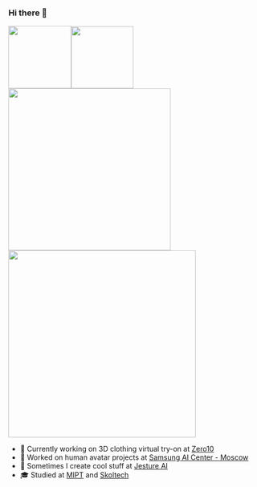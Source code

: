### Hi there 👋

<!-- <img alt="Visitors" src="https://komarev.com/ghpvc/?username=izakharkin&style=flat&labelColor=black&logo=github&label=PROFILE+VIEWS&color=29bf12"/></em></p>   -->

<!-- [![Ilya Zakharkin's github activity graph](https://activity-graph.herokuapp.com/graph?username=izakharkin&theme=nord)]() -->

<img src="./static/ilya_pbc_opt.gif" width="125"><img src="./static/ilya_pbc2_opt.gif" width="124"><img src="./static/ilya_jesture_opt.gif" width="323"><img src="./static/ilya_videotouch.gif" width="373">

<!--
**izakharkin/izakharkin** is a ✨ _special_ ✨ repository because its `README.md` (this file) appears on your GitHub profile.

Here are some ideas to get you started:

- 🔭 I’m currently working on ...
- 🌱 I’m currently learning ...
- 👯 I’m looking to collaborate on ...
- 🤔 I’m looking for help with ...
- 💬 Ask me about ...
- 📫 How to reach me: ...
- 😄 Pronouns: ...
- ⚡ Fun fact: ...
-->

- 👘 Currently working on 3D clothing virtual try-on at [Zero10](https://010.community)
- 🕺 Worked on human avatar projects at [Samsung AI Center - Moscow](https://github.com/saic-vul)
- 🤟 Sometimes I create cool stuff at [Jesture AI](https://github.com/jesture-ai/jesture-sdk)
- 🎓 Studied at [MIPT](https://mipt.ru/english) and [Skoltech](http://www.skoltech.ru/en)
